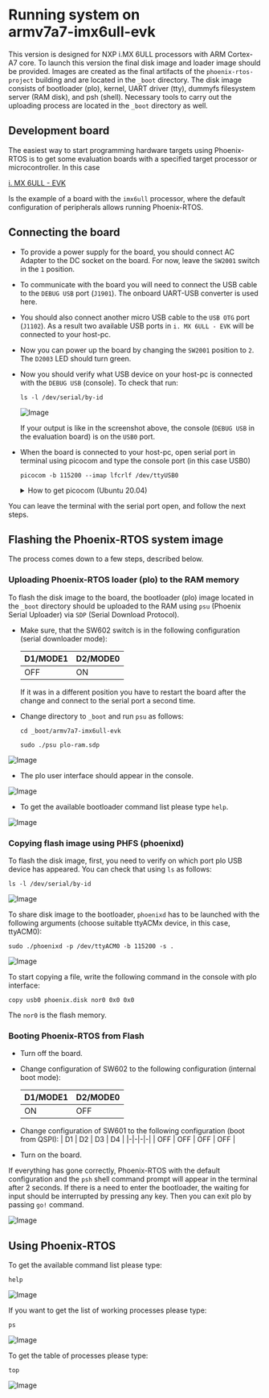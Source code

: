 # Running system on <nobr>armv7a7-imx6ull-evk</nobr>

This version is designed for NXP i.MX 6ULL processors with ARM Cortex-A7 core. To launch this version the final disk
image and loader image should be provided. Images are created as the final artifacts of the `phoenix-rtos-project`
building and are located in the `_boot` directory. The disk image consists of bootloader (plo), kernel, UART driver
(tty), dummyfs filesystem server (RAM disk), and psh (shell). Necessary tools to carry out the uploading process are
located in the `_boot` directory as well.

## Development board

The easiest way to start programming hardware targets using Phoenix-RTOS is to get some evaluation boards with a
specified target processor or microcontroller. In this case
<!-- markdownlint-disable -->
[i. MX 6ULL - EVK](https://www.nxp.com/design/development-boards/i-mx-evaluation-and-development-boards/evaluation-kit-for-the-i-mx-6ull-and-6ulz-applications-processor:MCIMX6ULL-EVK)
<!-- markdownlint-restore -->
Is the example of a board with the `imx6ull` processor, where the default configuration of peripherals allows running
Phoenix-RTOS.

## Connecting the board

- To provide a power supply for the board, you should connect AC Adapter to the DC socket on the board. For now, leave
the `SW2001` switch in the `1` position.

- To communicate with the board you will need to connect the USB cable to the `DEBUG USB` port (`J1901`). The onboard
UART-USB converter is used here.

- You should also connect another micro USB cable to the `USB OTG` port (`J1102`). As a result two available USB ports
in `i. MX 6ULL - EVK` will be connected to your host-pc.

- Now you can power up the board by changing the `SW2001` position to `2`. The `D2003` LED should turn green.

- Now you should verify what USB device on your host-pc is connected with the `DEBUG USB` (console). To check that run:

  ```console
  ls -l /dev/serial/by-id
  ```

  ![Image](../_static/images/quickstart/imx6ull-ls.png)

  If your output is like in the screenshot above, the console (`DEBUG USB` in the evaluation board) is on the `USB0`
  port.

- When the board is connected to your host-pc, open serial port in terminal using picocom and type the console port
(in this case USB0)

  ```console
  picocom -b 115200 --imap lfcrlf /dev/ttyUSB0
  ```

  <details>
  <summary>How to get picocom (Ubuntu 20.04)</summary>

  ```console
  sudo apt-get update && \
  sudo apt-get install picocom
  ```

  </details>

You can leave the terminal with the serial port open, and follow the next steps.

## Flashing the Phoenix-RTOS system image

The process comes down to a few steps, described below.

### Uploading Phoenix-RTOS loader (plo) to the RAM memory

To flash the disk image to the board, the bootloader (plo) image located in the `_boot` directory should be uploaded to
the RAM using `psu` (Phoenix Serial Uploader) via `SDP` (Serial Download Protocol).

- Make sure, that the SW602 switch is in the following configuration (serial downloader mode):

  | D1/MODE1 | D2/MODE0 |
  |----------|----------|
  | OFF      | ON       |

  If it was in a different position you have to restart the board after the change and connect to the serial port a
  second time.

- Change directory to `_boot` and run `psu` as follows:

  ```console
  cd _boot/armv7a7-imx6ull-evk
  ```

  ```console
  sudo ./psu plo-ram.sdp
  ```

![Image](../_static/images/quickstart/imx6ull-plo-ram.png)

- The plo user interface should appear in the console.

![Image](../_static/images/quickstart/imx6ull-plo.png)

- To get the available bootloader command list please type `help`.

![Image](../_static/images/quickstart/imx6ull-plo-help.png)

### Copying flash image using PHFS (phoenixd)

To flash the disk image, first, you need to verify on which port plo USB device has appeared. You can check that using
`ls` as follows:

```console
ls -l /dev/serial/by-id
```

![Image](../_static/images/quickstart/imx6ull-ls-2.png)

To share disk image to the bootloader, `phoenixd` has to be launched with the following arguments
(choose suitable ttyACMx device, in this case, ttyACM0):

```console
sudo ./phoenixd -p /dev/ttyACM0 -b 115200 -s .
```

![Image](../_static/images/quickstart/imx6ull-phoenixd.png)

To start copying a file, write the following command in the console with plo interface:

```console
copy usb0 phoenix.disk nor0 0x0 0x0
```

The `nor0` is the flash memory.

### Booting Phoenix-RTOS from Flash

- Turn off the board.
  
- Change configuration of SW602 to the following configuration (internal boot mode):

  | D1/MODE1 | D2/MODE0 |
  |-|-|
  | ON| OFF|

- Change configuration of SW601 to the following configuration (boot from QSPI):
  | D1 | D2 | D3 | D4 |
  |-|-|-|-|
  | OFF | OFF | OFF | OFF |

- Turn on the board.

If everything has gone correctly, Phoenix-RTOS with the default configuration and the `psh` shell command prompt will
appear in the terminal after 2 seconds. If there is a need to enter the bootloader, the waiting for input should be
interrupted by pressing any key. Then you can exit plo by passing `go!` command.

![Image](../_static/images/quickstart/imx6ull-start.png)

## Using Phoenix-RTOS

To get the available command list please type:

```console
help
```

![Image](../_static/images/quickstart/imx6ull-help.png)

If you want to get the list of working processes please type:

```console
ps
```

![Image](../_static/images/quickstart/imx6ull-ps.png)

To get the table of processes please type:

```console
top
```

![Image](../_static/images/quickstart/imx6ull-top.png)

